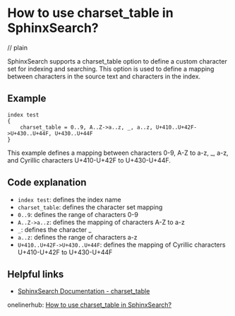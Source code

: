 # How to use charset_table in SphinxSearch?
// plain

SphinxSearch supports a charset_table option to define a custom character set for indexing and searching. This option is used to define a mapping between characters in the source text and characters in the index.

## Example

```
index test
{
    charset_table = 0..9, A..Z->a..z, _, a..z, U+410..U+42F->U+430..U+44F, U+430..U+44F
}
```

This example defines a mapping between characters 0-9, A-Z to a-z, _, a-z, and Cyrillic characters U+410-U+42F to U+430-U+44F.

## Code explanation

- `index test`: defines the index name
- `charset_table`: defines the character set mapping
- `0..9`: defines the range of characters 0-9
- `A..Z->a..z`: defines the mapping of characters A-Z to a-z
- `_`: defines the character _
- `a..z`: defines the range of characters a-z
- `U+410..U+42F->U+430..U+44F`: defines the mapping of Cyrillic characters U+410-U+42F to U+430-U+44F

## Helpful links
- [SphinxSearch Documentation - charset_table](http://sphinxsearch.com/docs/current.html#conf-charset-table)

onelinerhub: [How to use charset_table in SphinxSearch?](https://onelinerhub.com/sphinx-search/how-to-use-charset_table-in-sphinxsearch)